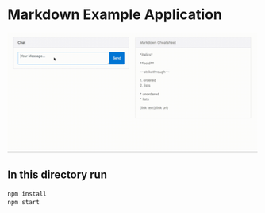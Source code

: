 # Markdown Example Application

![alt gifs are awesome, right?](output.gif)

## In this directory run
```sh
npm install 
npm start
```